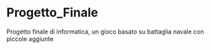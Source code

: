 # Progetto_Finale
Progetto finale di informatica, un gioco basato su battaglia navale con piccole aggiunte
